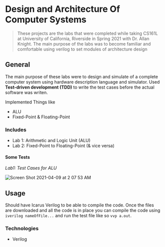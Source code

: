 # Design and Architecture Of Computer Systems
>These projects are the labs that were completed while taking CS161L at University of California, Riverside in Spring 2021 with Dr. Allan Knight. The main purpose of the labs was to become familiar and comfortable using verilog to set modules of architecture design

## General
The main purpose of these labs were to design and simulate of a complete computer system using hardware description language and simulator. Used **Test-driven development (TDD)** to write the test cases before the actual software was writen. 

Implemented Things like
* ALU
* Fixed-Point & Floating-Point


### Includes
* Lab 1: Arithmetic and Logic Unit (ALU)
* Lab 2: Fixed-Point to Floating-Point (& vice versa)


#### Some Tests 
*Lab1: Test Cases for ALU*

![Screen Shot 2021-04-09 at 2 07 53 AM](https://user-images.githubusercontent.com/62925991/115435081-52351200-a1be-11eb-8bef-115f43889110.png)







## Usage
Should have Icarus Verilog to be able to compile the code. Once the files are downloaded and all the code is in place you can compile the code using ```iverilog nameOfFile...``` and run the test file like so  ```vvp a.out```.

### Technologies
* Verilog
